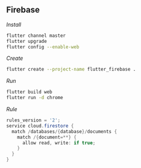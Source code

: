 ## Firebase

*Install*

```bash
flutter channel master
flutter upgrade
flutter config --enable-web
```

*Create*

```bash
flutter create --project-name flutter_firebase .
```

*Run*

```bash
flutter build web
flutter run -d chrome
```

*Rule*

```csharp
rules_version = '2';
service cloud.firestore {
  match /databases/{database}/documents {
    match /{document=**} {
      allow read, write: if true;
    }
  }
}
```